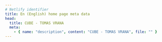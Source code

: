 ```yaml
---
# Netlify identifier
title: En (English) home page meta data
head:
  title: CUBE - TOMAS VRANA
  meta:
    - { name: "description", content: "CUBE - TOMAS VRANA", file: "" }
---
```

